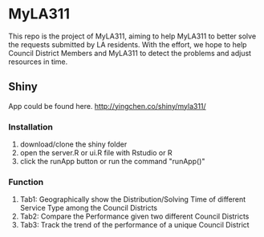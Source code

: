 # MyLA311

This repo is the project of MyLA311, aiming to help MyLA311 to better solve the requests submitted by LA residents.
With the effort, we hope to help Council District Members and MyLA311 to detect the problems and adjust resources in time.


## Shiny

App could be found here.
http://yingchen.co/shiny/myla311/

### Installation

1. download/clone the shiny folder
2. open the server.R or ui.R file with Rstudio or R
3. click the runApp button or run the command "runApp()"

### Function

1. Tab1: Geographically show the Distribution/Solving Time of different Service Type among the Council Districts
2. Tab2: Compare the Performance given two different Council Districts
3. Tab3: Track the trend of the performance of a unique Council District

